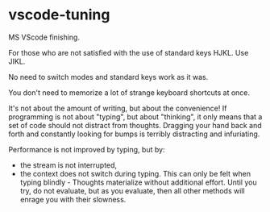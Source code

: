 # vscode-tuning
MS VScode finishing.

For those who are not satisfied with the use of standard keys HJKL.
Use JIKL.

No need to switch modes and standard keys work as it was.

You don't need to memorize a lot of strange keyboard shortcuts at once.

It's not about the amount of writing, but about the convenience! If programming is not about "typing", but about "thinking", it only means that a set of code should not distract from thoughts. Dragging your hand back and forth and constantly looking for bumps is terribly distracting and infuriating.

Performance is not improved by typing, but by:
- the stream is not interrupted,
- the context does not switch during typing.
This can only be felt when typing blindly - Thoughts materialize without additional effort.
Until you try, do not evaluate, but as you evaluate, then all other methods will enrage you with their slowness.
